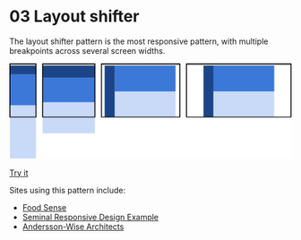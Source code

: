 # 03 Layout shifter

The layout shifter pattern is the most responsive pattern, with multiple breakpoints across several screen widths.

![Layout shifter](imgs/layout-shifter.svg)

[Try it](samples/layout-shifter.html)

Sites using this pattern include:

- [Food Sense](http://foodsense.is/)
- [Seminal Responsive Design Example](http://alistapart.com/d/responsive-web-design/ex/ex-site-FINAL.html)
- [Andersson-Wise Architects](http://www.anderssonwise.com/)
